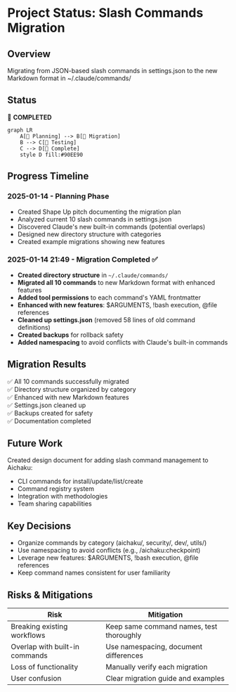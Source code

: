 # Project Status: Slash Commands Migration

## Overview

Migrating from JSON-based slash commands in settings.json to the new Markdown
format in ~/.claude/commands/

## Status

🍃 **COMPLETED**

```mermaid
graph LR
    A[🌱 Planning] --> B[🌿 Migration]
    B --> C[🌳 Testing]
    C --> D[🍃 Complete]
    style D fill:#90EE90
```

## Progress Timeline

### 2025-01-14 - Planning Phase

- Created Shape Up pitch documenting the migration plan
- Analyzed current 10 slash commands in settings.json
- Discovered Claude's new built-in commands (potential overlaps)
- Designed new directory structure with categories
- Created example migrations showing new features

### 2025-01-14 21:49 - Migration Completed ✅

- **Created directory structure** in `~/.claude/commands/`
- **Migrated all 10 commands** to new Markdown format with enhanced features
- **Added tool permissions** to each command's YAML frontmatter
- **Enhanced with new features**: $ARGUMENTS, !bash execution, @file references
- **Cleaned up settings.json** (removed 58 lines of old command definitions)
- **Created backups** for rollback safety
- **Added namespacing** to avoid conflicts with Claude's built-in commands

## Migration Results

✅ All 10 commands successfully migrated\
✅ Directory structure organized by category\
✅ Enhanced with new Markdown features\
✅ Settings.json cleaned up\
✅ Backups created for safety\
✅ Documentation completed

## Future Work

Created design document for adding slash command management to Aichaku:

- CLI commands for install/update/list/create
- Command registry system
- Integration with methodologies
- Team sharing capabilities

## Key Decisions

- Organize commands by category (aichaku/, security/, dev/, utils/)
- Use namespacing to avoid conflicts (e.g., /aichaku:checkpoint)
- Leverage new features: $ARGUMENTS, !bash execution, @file references
- Keep command names consistent for user familiarity

## Risks & Mitigations

| Risk                           | Mitigation                               |
| ------------------------------ | ---------------------------------------- |
| Breaking existing workflows    | Keep same command names, test thoroughly |
| Overlap with built-in commands | Use namespacing, document differences    |
| Loss of functionality          | Manually verify each migration           |
| User confusion                 | Clear migration guide and examples       |
